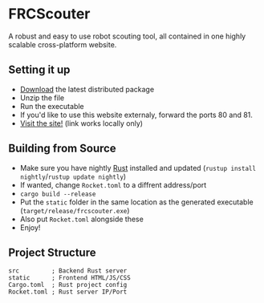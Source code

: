 FRCScouter
===
A robust and easy to use robot scouting tool, all contained in one highly scalable cross-platform website.

Setting it up 
---
- [Download](https://github.com/hopkinstechnocrats/FRCScouter/releases) the latest distributed package
- Unzip the file
- Run the executable
- If you'd like to use this website externaly, forward the ports 80 and 81.
- [Visit the site!](http://127.0.0.1/) (link works locally only)

Building from Source
---
- Make sure you have nightly [Rust](https://rust-lang.org) installed and updated (`rustup install nightly`/`rustup update nightly`)
- If wanted, change `Rocket.toml` to a diffrent address/port
- `cargo build --release`
- Put the `static` folder in the same location as the generated executable (`target/release/frcscouter.exe`)
- Also put `Rocket.toml` alongside these
- Enjoy!

Project Structure
---
```
src         ; Backend Rust server
static      ; Frontend HTML/JS/CSS
Cargo.toml  ; Rust project config
Rocket.toml ; Rust server IP/Port
```
